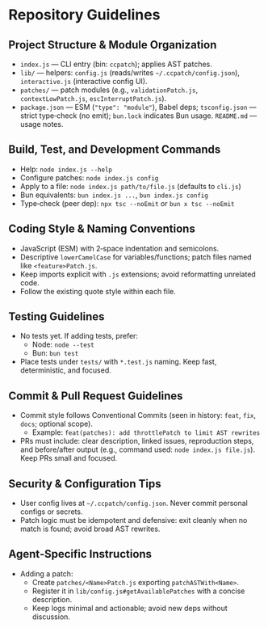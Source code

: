 # Repository Guidelines

## Project Structure & Module Organization
- `index.js` — CLI entry (bin: `ccpatch`); applies AST patches.
- `lib/` — helpers: `config.js` (reads/writes `~/.ccpatch/config.json`), `interactive.js` (interactive config UI).
- `patches/` — patch modules (e.g., `validationPatch.js`, `contextLowPatch.js`, `escInterruptPatch.js`).
- `package.json` — ESM (`"type": "module"`), Babel deps; `tsconfig.json` — strict type‑check (no emit);
  `bun.lock` indicates Bun usage. `README.md` — usage notes.

## Build, Test, and Development Commands
- Help: `node index.js --help`
- Configure patches: `node index.js config`
- Apply to a file: `node index.js path/to/file.js` (defaults to `cli.js`)
- Bun equivalents: `bun index.js ...`, `bun index.js config`
- Type‑check (peer dep): `npx tsc --noEmit` or `bun x tsc --noEmit`

## Coding Style & Naming Conventions
- JavaScript (ESM) with 2‑space indentation and semicolons.
- Descriptive `lowerCamelCase` for variables/functions; patch files named like `<feature>Patch.js`.
- Keep imports explicit with `.js` extensions; avoid reformatting unrelated code.
- Follow the existing quote style within each file.

## Testing Guidelines
- No tests yet. If adding tests, prefer:
  - Node: `node --test`
  - Bun: `bun test`
- Place tests under `tests/` with `*.test.js` naming. Keep fast, deterministic, and focused.

## Commit & Pull Request Guidelines
- Commit style follows Conventional Commits (seen in history: `feat`, `fix`, `docs`; optional scope).
  - Example: `feat(patches): add throttlePatch to limit AST rewrites`
- PRs must include: clear description, linked issues, reproduction steps, and before/after output
  (e.g., command used: `node index.js file.js`). Keep PRs small and focused.

## Security & Configuration Tips
- User config lives at `~/.ccpatch/config.json`. Never commit personal configs or secrets.
- Patch logic must be idempotent and defensive: exit cleanly when no match is found; avoid broad AST rewrites.

## Agent‑Specific Instructions
- Adding a patch:
  - Create `patches/<Name>Patch.js` exporting `patchASTWith<Name>`.
  - Register it in `lib/config.js#getAvailablePatches` with a concise description.
  - Keep logs minimal and actionable; avoid new deps without discussion.

